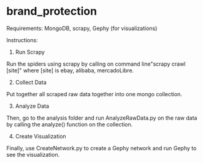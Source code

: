 # brand_protection
Requirements: MongoDB, scrapy, Gephy (for visualizations)

Instructions:

1. Run Scrapy

Run the spiders using scrapy by calling on command line"scrapy crawl [site]" 
where [site] is ebay, alibaba, mercadoLibre.

2. Collect Data

Put together all scraped raw data together into one mongo collection.

3. Analyze Data

Then, go to the analysis folder and run AnalyzeRawData.py on the raw data by calling the 
analyze() function on the collection.

4. Create Visualization

Finally, use CreateNetwork.py to create a Gephy network and run Gephy to see the 
visualization.

